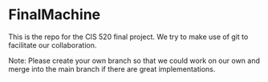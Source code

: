 # FinalMachine

This is the repo for the CIS 520 final project.
We try to make use of git to facilitate our collaboration.

Note: Please create your own branch so that we could work on our own and merge into the main branch if there are great implementations.
